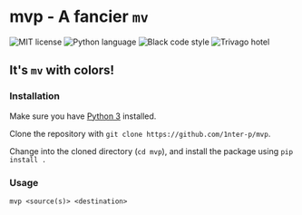 # mvp - A fancier `mv`

![MIT license](https://img.shields.io/badge/license-MIT-brightgreen)
![Python language](https://img.shields.io/badge/language-Python-yellow)
![Black code style](https://img.shields.io/badge/code%20style-Black-black)
![Trivago hotel](https://img.shields.io/badge/hotel-Trivago-orange)

## It's `mv` with colors!

### Installation

Make sure you have [Python 3](https://www.python.org/downloads/) installed.

Clone the repository with `git clone https://github.com/1nter-p/mvp`.

Change into the cloned directory (`cd mvp`), and install the package using
`pip install .`

### Usage

`mvp <source(s)> <destination>`

